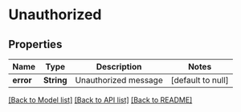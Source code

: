 # Unauthorized

## Properties
Name | Type | Description | Notes
------------ | ------------- | ------------- | -------------
**error** | **String** | Unauthorized message | [default to null]

[[Back to Model list]](../README.md#documentation-for-models) [[Back to API list]](../README.md#documentation-for-api-endpoints) [[Back to README]](../README.md)


